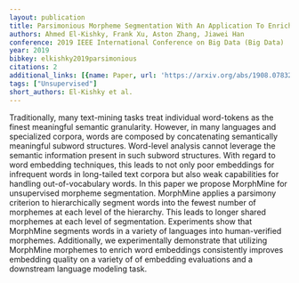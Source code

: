 ```yaml
---
layout: publication
title: Parsimonious Morpheme Segmentation With An Application To Enriching Word Embeddings
authors: Ahmed El-Kishky, Frank Xu, Aston Zhang, Jiawei Han
conference: 2019 IEEE International Conference on Big Data (Big Data)
year: 2019
bibkey: elkishky2019parsimonious
citations: 2
additional_links: [{name: Paper, url: 'https://arxiv.org/abs/1908.07832'}]
tags: ["Unsupervised"]
short_authors: El-Kishky et al.
---
```

Traditionally, many text-mining tasks treat individual word-tokens as the
finest meaningful semantic granularity. However, in many languages and
specialized corpora, words are composed by concatenating semantically
meaningful subword structures. Word-level analysis cannot leverage the semantic
information present in such subword structures. With regard to word embedding
techniques, this leads to not only poor embeddings for infrequent words in
long-tailed text corpora but also weak capabilities for handling
out-of-vocabulary words. In this paper we propose MorphMine for unsupervised
morpheme segmentation. MorphMine applies a parsimony criterion to
hierarchically segment words into the fewest number of morphemes at each level
of the hierarchy. This leads to longer shared morphemes at each level of
segmentation. Experiments show that MorphMine segments words in a variety of
languages into human-verified morphemes. Additionally, we experimentally
demonstrate that utilizing MorphMine morphemes to enrich word embeddings
consistently improves embedding quality on a variety of of embedding
evaluations and a downstream language modeling task.